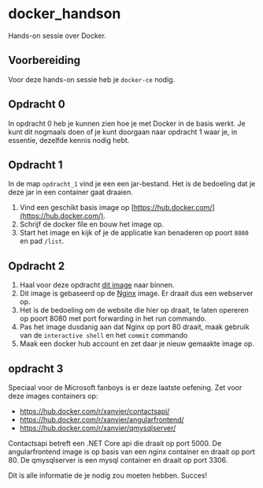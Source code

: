 # docker_handson
Hands-on sessie over Docker. 

## Voorbereiding
Voor deze hands-on sessie heb je `docker-ce` nodig.

## Opdracht 0
In opdracht 0 heb je kunnen zien hoe je met Docker in de basis werkt. Je kunt dit nogmaals doen of je kunt doorgaan naar opdracht 1 waar je, in essentie, dezelfde kennis nodig hebt.

## Opdracht 1
In de map `opdracht_1` vind je een een jar-bestand. Het is de bedoeling dat je deze jar in een container gaat draaien.

1. Vind een geschikt basis image op [https://hub.docker.com/](https://hub.docker.com/).
2. Schrijf de docker file en bouw het image op.
3. Start het image en kijk of je de applicatie kan benaderen op poort `8080` en pad `/list`.

## Opdracht 2

1. Haal voor deze opdracht [dit image](https://hub.docker.com/r/xanvier/secret/) naar binnen.
2. Dit image is gebaseerd op de [Nginx](https://hub.docker.com/_/nginx/) image. Er draait dus een webserver op.
3. Het is de bedoeling om de website die hier op draait, te laten opereren op poort 8080 met port forwarding in het run commando.
4. Pas het image dusdanig aan dat Nginx op port 80 draait, maak gebruik van de `interactive shell` en het `commit` commando
5. Maak een docker hub account en zet daar je nieuw gemaakte image op.

## opdracht 3


Speciaal voor de Microsoft fanboys is er deze laatste oefening. Zet voor deze images containers op:

- https://hub.docker.com/r/xanvier/contactsapi/
- https://hub.docker.com/r/xanvier/angularfrontend/
- https://hub.docker.com/r/xanvier/qmysqlserver/

Contactsapi betreft een .NET Core api die draait op port 5000. De angularfrontend image is op basis van een nginx container en draait op port 80. De qmysqlserver is een mysql container en draait op port 3306. 

Dit is alle informatie de je nodig zou moeten hebben. Succes!








